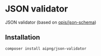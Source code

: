 # JSON validator

JSON validator (based on [opis/json-schema](https://github.com/opis/json-schema))

## Installation

```bash
composer install aipng/json-validator
```
